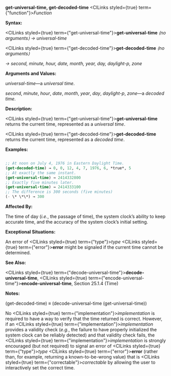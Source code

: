 **get-universal-time, get-decoded-time** <ClLinks styled={true} term={"function"}><i>Function</i></ClLinks> 



**Syntax:** 



<ClLinks styled={true} term={"get-universal-time"}><b>get-universal-time</b></ClLinks> *⟨no arguments⟩ → universal-time* 



<ClLinks styled={true} term={"get-decoded-time"}><b>get-decoded-time</b></ClLinks> *⟨no arguments⟩* 



*→ second, minute, hour, date, month, year, day, daylight-p, zone* 



**Arguments and Values:** 



*universal-time*—a *universal time*. 



*second*, *minute*, *hour*, *date*, *month*, *year*, *day*, *daylight-p*, *zone*—a *decoded time*. 







 



 



**Description:** 



<ClLinks styled={true} term={"get-universal-time"}><b>get-universal-time</b></ClLinks> returns the current time, represented as a *universal time*. 



<ClLinks styled={true} term={"get-decoded-time"}><b>get-decoded-time</b></ClLinks> returns the current time, represented as a *decoded time*. 



**Examples:**
```lisp

;; At noon on July 4, 1976 in Eastern Daylight Time. 
(get-decoded-time) → 0, 0, 12, 4, 7, 1976, 6, *true*, 5 
;; At exactly the same instant. 
(get-universal-time) → 2414332800 
;; Exactly five minutes later. 
(get-universal-time) → 2414333100 
;; The difference is 300 seconds (five minutes) 
(- \* \*\*) → 300 

```
**Affected By:** 



The time of day (*i.e.*, the passage of time), the system clock’s ability to keep accurate time, and the accuracy of the system clock’s initial setting. 



**Exceptional Situations:** 



An error of <ClLinks styled={true} term={"type"}><i>type</i></ClLinks> <ClLinks styled={true} term={"error"}><b>error</b></ClLinks> might be signaled if the current time cannot be determined. 



**See Also:** 



<ClLinks styled={true} term={"decode-universal-time"}><b>decode-universal-time</b></ClLinks>, <ClLinks styled={true} term={"encode-universal-time"}><b>encode-universal-time</b></ClLinks>, Section 25.1.4 (Time) 



**Notes:** 



(get-decoded-time) *≡* (decode-universal-time (get-universal-time)) 



No <ClLinks styled={true} term={"implementation"}><i>implementation</i></ClLinks> is required to have a way to verify that the time returned is correct. However, if an <ClLinks styled={true} term={"implementation"}><i>implementation</i></ClLinks> provides a validity check (*e.g.*, the failure to have properly initialized the system clock can be reliably detected) and that validity check fails, the <ClLinks styled={true} term={"implementation"}><i>implementation</i></ClLinks> is strongly encouraged (but not required) to signal an error of <ClLinks styled={true} term={"type"}><i>type</i></ClLinks> <ClLinks styled={true} term={"error"}><b>error</b></ClLinks> (rather than, for example, returning a known-to-be-wrong value) that is <ClLinks styled={true} term={"correctable"}><i>correctable</i></ClLinks> by allowing the user to interactively set the correct time. 



